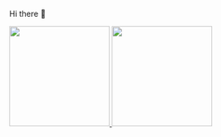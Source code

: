 Hi there 👋
<p align="left">
<a href="https://https://github.com/R-Fox778">
  <img height="180em" src="https://github-readme-stats-eight-theta.vercel.app/api?username=R-Fox778&show_icons=true&theme=algolia&include_all_commits=true&count_private=true"/>
  <img height="180em" src="https://github-readme-stats-eight-theta.vercel.app/api/top-langs/?username=R-Fox778&layout=compact&langs_count=8&theme=algolia"/>
</a>
</p>
